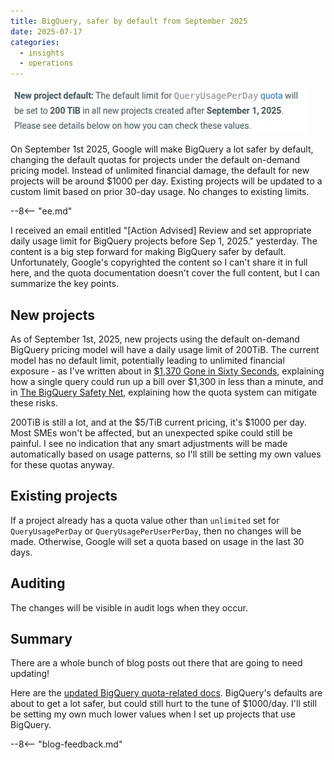```yaml
---
title: BigQuery, safer by default from September 2025
date: 2025-07-17
categories:
  - insights
  - operations
---
```


![A snippet of an email from Google, showing the change in BigQuery project quota defaults](./assets/mail.webp)

On September 1st 2025, Google will make BigQuery a lot safer by default, changing the default quotas for projects under the default on-demand pricing model. Instead of unlimited financial damage, the default for new projects will be around $1000 per day. Existing projects will be updated to a custom limit based on prior 30-day usage. No changes to existing limits.

--8<-- "ee.md"

<!-- more -->

I received an email entitled "[Action Advised] Review and set appropriate daily usage limit for BigQuery projects before Sep 1, 2025." yesterday. The content is a big step forward for making BigQuery safer by default. Unfortunately, Google's copyrighted the content so I can't share it in full here, and the quota documentation doesn't cover the full content, but I can summarize the key points.

## New projects

As of September 1st, 2025, new projects using the default on-demand BigQuery pricing model will have a daily usage limit of 200TiB. The current model has no default limit, potentially leading to unlimited financial exposure - as I've written about in [$1,370 Gone in Sixty Seconds](../2024-02-08-pypi-downloads-danger/index.md), explaining how a single query could run up a bill over $1,300 in less than a minute, and in [The BigQuery Safety Net](../2024-02-16-bigquery-quotas/index.md), explaining how the quota system can mitigate these risks.

200TiB is still a lot, and at the $5/TiB current pricing, it's $1000 per day. Most SMEs won't be affected, but an unexpected spike could still be painful. I see no indication that any smart adjustments will be made automatically based on usage patterns, so I'll still be setting my own values for these quotas anyway.

## Existing projects

If a project already has a quota value other than `unlimited` set for `QueryUsagePerDay` or `QueryUsagePerUserPerDay`, then no changes will be made. Otherwise, Google will set a quota based on usage in the last 30 days.

## Auditing

The changes will be visible in audit logs when they occur.

## Summary

There are a whole bunch of blog posts out there that are going to need updating!

Here are the [updated BigQuery quota-related docs](https://cloud.google.com/bigquery/quotas#query_jobs). BigQuery's defaults are about to get a lot safer, but could still hurt to the tune of $1000/day. I'll still be setting my own much lower values when I set up projects that use BigQuery.

--8<-- "blog-feedback.md"


